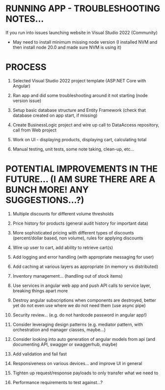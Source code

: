 
# RUNNING APP - TROUBLESHOOTING NOTES...

If you run into issues launching website in Visual Studio 2022 (Community)

- May need to install minimum missing node version (I installed NVM and then install node 20.0 and made sure NVM is using it)


# PROCESS

1. Selected Visual Studio 2022 project template (ASP.NET Core with Angular)

2. Ran app and did some troubleshooting around it not starting (node version issue)

3. Setup basic database structure and Entity Framework (check that database created on app start, if missing)

4. Create BusinessLogic project and wire up call to DataAccess repository, call from Web project

5. Work on UI - displaying products, displaying cart, calculating total

6. Manual testing, unit tests, some note taking, clean-up, etc...


# POTENTIAL IMPROVEMENTS IN THE FUTURE... (I AM SURE THERE ARE A BUNCH MORE! ANY SUGGESTIONS...?)

1. Multiple discounts for different volume thresholds

2. Price history for products (general audit history for important data)

3. More sophisticated pricing with different types of discounts (percent/dollar based, non volume), rules for applying discounts

4. Wire up user to cart, add ability to retrieve cart(s)

5. Add logging and error handling (with appropriate messaging for user)

6. Add caching at various layers as appropriate (in memory vs distributed)

7. Inventory management... (handling out of stock items)

8. Use services in angular web app and push API calls to service layer, breaking things apart more

9. Destroy angular subscriptions when components are destroyed, better yet do not even use where we do not need them (use async pipe)

10. Security review... (e.g. do not hardcode password in angular app!)

11. Consider leveraging design patterns (e.g. mediator pattern, with orchestration and manager classes, maybe...)

12. Consider looking into auto generation of angular models from api (and documenting API, swagger or swaggerhub, maybe)

13. Add validation and fail fast

14. Responsiveness on various devices... and improve UI in general

15. Tighten up request/response payloads to only transfer what we need to

16. Performance requirements to test against...?

